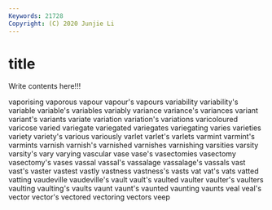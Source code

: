 ```yaml
---
Keywords: 21728
Copyright: (C) 2020 Junjie Li
---
```


# title

Write contents here!!!
 
vaporising
vaporous 
vapour 
vapour's 
vapours 
variability 
variability's 
variable 
variable's 
variables 
variably
variance 
variance's 
variances 
variant 
variant's 
variants 
variate 
variation 
variation's 
variations
varicoloured 
varicose 
varied 
variegate 
variegated 
variegates 
variegating 
varies 
varieties 
variety
variety's 
various 
variously 
varlet 
varlet's 
varlets 
varmint 
varmint's 
varmints 
varnish
varnish's 
varnished 
varnishes 
varnishing 
varsities 
varsity 
varsity's 
vary 
varying 
vascular
vase 
vase's 
vasectomies 
vasectomy 
vasectomy's 
vases 
vassal 
vassal's 
vassalage 
vassalage's
vassals 
vast 
vast's 
vaster 
vastest 
vastly 
vastness 
vastness's 
vasts 
vat
vat's 
vats 
vatted 
vatting 
vaudeville 
vaudeville's 
vault 
vault's 
vaulted 
vaulter
vaulter's 
vaulters 
vaulting 
vaulting's 
vaults 
vaunt 
vaunt's 
vaunted 
vaunting 
vaunts
veal 
veal's 
vector 
vector's 
vectored 
vectoring 
vectors 
veep 

